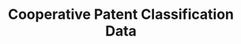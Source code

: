 ---
layout: default
bigquery: https://console.cloud.google.com/bigquery?p=patents-public-data&d=cpc&page=dataset
citation: '“Cooperative Patent Classification” by the EPO and USPTO, for public use. '
contributors: EPO, USPTO
cost: None
description: Cooperative Patent Classification Data contains the scheme and definitions
  of the Cooperative Patent Classification system for classifying patent documents.
  The CPC is the result of a partnership between the EPO and the USPTO in their joint
  effort to develop a common, internationally compatible classification system for
  technical documents, in particular patent publications, which will be used by both
  offices in the patent granting process
documentation: https://www.cooperativepatentclassification.org/cpcSchemeAndDefinitions
last_edit: Mon, 04 Apr 2022 19:07:06 GMT
location: https://www.cooperativepatentclassification.org/index
maintained_by: USPTO, EPO
schema_fields: '[''child_groups'', ''children'', ''level'', ''glossary'', ''additional_only'',
  ''ipc_concordant'', ''not_allocatable'', ''dateRevised'', ''breakdown_code'', ''limitingReferences'',
  ''titleFull'', ''titlePart'', ''title_part'', ''childGroups'', ''residualReferences'',
  ''parents'', ''title_full'', ''breakdownCode'', ''applicationReferences'', ''informativeReferences'',
  ''status'', ''synonyms'', ''symbol'', ''definition'', ''residual_references'', ''ipcConcordant'',
  ''sizeCache'', ''notAllocatable'', ''limiting_references'', ''date_revised'', ''application_references'',
  ''informative_references'']'
shortname: cooperative_patent_classification
tags:
- patents
- science
title: Cooperative Patent Classification Data
uuid: 984374a7-16e9-4b35-9445-458daceb01bf
---